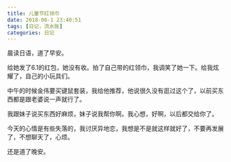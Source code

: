 ```yaml
---
title: 儿童节红领巾
date: 2018-06-1 23:40:51
tags: [日记，流水账]
categories: 日记
---
```


晨读日语，道了早安。

给她发了6.1的红包，她没有收。拍了自己带的红领巾，我调笑了她一下。给我炫耀了，自己的小玩具们。

中午的时候金伟要买键鼠套装，我给他推荐，他说很久没有逛过这个了，以前买东西都是跟老婆说一声就行了。

我跟妹子说买东西好麻烦，妹子说我帮你啊。我心想，好啊，以后都交给你了。

今天的心情是有些失落的，我讨厌异地恋，我想是不是就这样就好了，不要再发展了，不想聊天了，心烦。

还是道了晚安。
